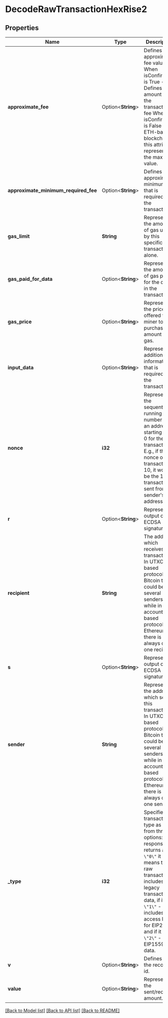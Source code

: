 # DecodeRawTransactionHexRise2

## Properties

Name | Type | Description | Notes
------------ | ------------- | ------------- | -------------
**approximate_fee** | Option<**String**> | Defines the approximate fee value. When isConfirmed is True - Defines the amount of the transaction fee When isConfirmed is False - For ETH-based blockchains this attribute represents the max fee value. | [optional]
**approximate_minimum_required_fee** | Option<**String**> | Defines the approximate minimum fee that is required for the transaction. | [optional]
**gas_limit** | **String** | Represents the amount of gas used by this specific transaction alone. | 
**gas_paid_for_data** | Option<**String**> | Represents the amount of gas paid for the data in the transaction. | [optional]
**gas_price** | Option<**String**> | Represents the price offered to the miner to purchase this amount of gas. | [optional]
**input_data** | Option<**String**> | Represents additional information that is required for the transaction. | [optional]
**nonce** | **i32** | Represents the sequential running number for an address, starting from 0 for the first transaction. E.g., if the nonce of a transaction is 10, it would be the 11th transaction sent from the sender's address. | 
**r** | Option<**String**> | Represents output of an ECDSA signature. | [optional]
**recipient** | **String** | The address which receives this transaction. In UTXO-based protocols like Bitcoin there could be several senders while in account-based protocols like Ethereum there is always only one recipient. | 
**s** | Option<**String**> | Represents output of an ECDSA signature. | [optional]
**sender** | **String** | Represents the address which sends this transaction. In UTXO-based protocols like Bitcoin there could be several senders while in account-based protocols like Ethereum there is always only one sender. | 
**_type** | **i32** | Specifies the transaction type as one from three options: if response returns a `\"0\"` it means the raw transaction includes legacy transaction data, if it is `\"1\"` - includes access lists for EIP2930, and if it is `\"2\"` - EIP1559 data. | 
**v** | Option<**String**> | Defines the the recovery id. | [optional]
**value** | Option<**String**> | Represents the sent/received amount. | [optional]

[[Back to Model list]](../README.md#documentation-for-models) [[Back to API list]](../README.md#documentation-for-api-endpoints) [[Back to README]](../README.md)


